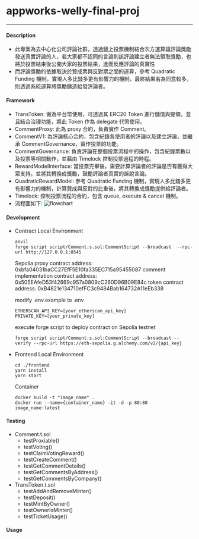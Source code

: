 # appworks-welly-final-proj

---
#### Description
- 此專案為去中心化公司評論社群，透過鏈上投票機制結合次方運算讓評論獎勵發送真實評論的人，若大家都不認同的言論則該評論建立者無法領取獎勵，也將於投票結束後公開大家的投票結果，進而反應評論的真實性
- 而評論獎勵的依據取決於贊成票與反對票之間的運算，參考 Quadratic Funding 機制，實現人多比錢多更有影響力的機制，最終結果若為同意較多，則透過系統運算將獎勵鑄造給發評論者。
#### Framework
- TransToken: 做為平台幣使用，可透過其 ERC20 Token 進行儲值與提領，並且結合治理功能，將此 Token 作為 delegate 代幣使用。
- CommentProxy: 此為 proxy 合約，負責實作 Comment。
- CommentV1: 為評論核心合約，包含紀錄各使用者的評論以及建立評論，並繼承 CommentGovernance，實作投票的功能。
- CommentGovernance: 負責評論在整個投票流程中的操作，包含紀錄票數以及投票等相關動作，並藉由 Timelock 控制投票過程的時程。
- RewardModelInterface: 當投票完畢後，需要計算評論者的評論是否有獲得大眾支持，並將其轉換成獎勵，鼓勵評論者真實的訴說言論。
- QuadraticRewardModel: 參考 Quadratic Funding 機制，實現人多比錢多更有影響力的機制，計算贊成與反對的比重後，將其轉換成獎勵提供給評論者。
- Timelock: 控制投票流程的合約，包含 queue, execute & cancel 機制。
- 流程圖如下:
![flowchart](https://storage.googleapis.com/appworks_final_project/flowcharts.png)

#### Development
- Contract
	Local Environment
	```
	anvil
	forge script script/Comment.s.sol:CommentScript --broadcast  --rpc-url http://127.0.0.1:8545 
	```
	Sepolia
    proxy contract address: 0xbfa04031baCC27EfF5E10fa335EC715a95455087
    comment implementation contract address: 0x505EAfeD53f42669c957a0809cC260D96B09E84c
    token contract address: 0xB4821e134710efFC3c9484Bab164732A11eEb338
    
    modify .env.example to .env
    ```
    ETHERSCAN_API_KEY=[your_etherscan_api_key]
    PRIVATE_KEY=[your_private_key]
    ```
    execute forge script to deploy contract on Sepolia testnet
	```
	forge script script/Comment.s.sol:CommentScript --broadcast --verify --rpc-url https://eth-sepolia.g.alchemy.com/v2/{api_key} 
	```
- Frontend
	Local Environment
	```
	cd ./frontend
	yarn install
	yarn start 
	```
	Container
	```
	docker build -t "image_name" .
	docker run --name={container_name} -it -d -p 80:80 image_name:latest
	```	
#### Testing
+ Comment.t.sol
  - testProxiable()
  - testVoting()
  - testClaimVotingReward()
  - testCreateComment()
  - testGetCommentDetails()
  - testGetCommentsByAddress()
  - testGetCommentsByCompany()
+ TransToken.t.sol
  - testAddAndRemoveMinter()
  - testDeposit()
  - testMintByOwner()
  - testOwnerIsMinter()
  - testTicketUsage()
#### Usage